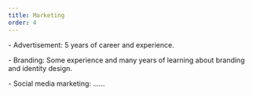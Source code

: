 ```yaml
---
title: Marketing
order: 4
---
```


<p>- <span class="font-light">Advertisement:</span> 5 years of career and experience.</p>
<p>- <span class="font-light">Branding:</span> Some experience and many years of learning about branding and identity design.</p>
<p>- <span class="font-light">Social media marketing:</span> ……</p>